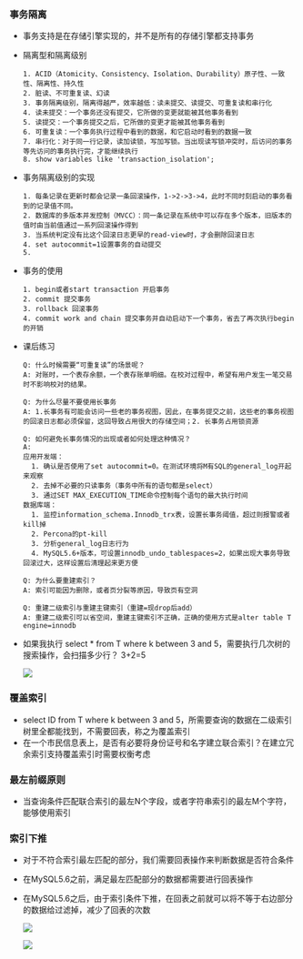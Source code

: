 ### 事务隔离

- 事务支持是在存储引擎实现的，并不是所有的存储引擎都支持事务

- 隔离型和隔离级别

  ```
  1. ACID（Atomicity、Consistency、Isolation、Durability）原子性、一致性、隔离性、持久性
  2. 脏读、不可重复读、幻读
  3. 事务隔离级别，隔离得越严，效率越低：读未提交、读提交、可重复读和串行化
  4. 读未提交：一个事务还没有提交，它所做的变更就能被其他事务看到
  5. 读提交：一个事务提交之后，它所做的变更才能被其他事务看到
  6. 可重复读：一个事务执行过程中看到的数据，和它启动时看到的数据一致
  7. 串行化：对于同一行记录，读加读锁，写加写锁。当出现读写锁冲突时，后访问的事务等先访问的事务执行完，才能继续执行
  8. show variables like 'transaction_isolation';
  ```

- 事务隔离级别的实现

  ```
  1. 每条记录在更新时都会记录一条回滚操作，1->2->3->4，此时不同时刻启动的事务看到的记录值不同。
  2. 数据库的多版本并发控制（MVCC）：同一条记录在系统中可以存在多个版本，旧版本的值时由当前值通过一系列回滚操作得到
  3. 当系统判定没有比这个回滚日志更早的read-view时，才会删除回滚日志
  4. set autocommit=1设置事务的自动提交
  5. 
  ```

- 事务的使用

  ```
  1. begin或者start transaction 开启事务
  2. commit	提交事务
  3. rollback 回滚事务
  4. commit work and chain 提交事务并自动启动下一个事务，省去了再次执行begin的开销
  ```

- 课后练习

  ```
  Q: 什么时候需要“可重复读”的场景呢？
  A: 对账时，一个表存余额，一个表存账单明细。在校对过程中，希望有用户发生一笔交易时不影响校对的结果。
  
  Q: 为什么尽量不要使用长事务
  A: 1.长事务有可能会访问一些老的事务视图，因此，在事务提交之前，这些老的事务视图的回滚日志都必须保留，这回导致占用很大的存储空间；2. 长事务占用锁资源
  
  Q: 如何避免长事务情况的出现或者如何处理这种情况？
  A: 
  应用开发端：
	1. 确认是否使用了set autocommit=0。在测试环境将M有SQL的general_log开起来观察
  	2. 去掉不必要的只读事务（事务中所有的语句都是select）
  	3. 通过SET MAX_EXECUTION_TIME命令控制每个语句的最大执行时间
  数据库端：
  	1. 监控information_schema.Innodb_trx表，设置长事务阈值，超过则报警或者kill掉
  	2. Percona的pt-kill
  	3. 分析general_log日志行为
  	4. MySQL5.6+版本，可设置innodb_undo_tablespaces=2，如果出现大事务导致回滚过大，这样设置后清理起来更方便
  
  Q: 为什么要重建索引？
  A: 索引可能因为删除，或者页分裂等原因，导致页有空洞
  
  Q: 重建二级索引与重建主键索引（重建=现drop后add）
  A: 重建二级索引可以省空间，重建主键索引不正确，正确的使用方式是alter table T engine=innodb
  ```
  

- 如果我执行 select * from T where k between 3 and 5，需要执行几次树的搜索操作，会扫描多少行？ 3+2=5

  ![](https://static001.geekbang.org/resource/image/dc/8d/dcda101051f28502bd5c4402b292e38d.png)

### 覆盖索引

- select ID from T where k between 3 and 5，所需要查询的数据在二级索引树里全都能找到，不需要回表，称之为覆盖索引
- 在一个市民信息表上，是否有必要将身份证号和名字建立联合索引？在建立冗余索引支持覆盖索引时需要权衡考虑

### 最左前缀原则

- 当查询条件匹配联合索引的最左N个字段，或者字符串索引的最左M个字符，能够使用索引

### 索引下推

- 对于不符合索引最左匹配的部分，我们需要回表操作来判断数据是否符合条件

- 在MySQL5.6之前，满足最左匹配部分的数据都需要进行回表操作

- 在MySQL5.6之后，由于索引条件下推，在回表之前就可以将不等于右边部分的数据给过滤掉，减少了回表的次数

  ![](https://static001.geekbang.org/resource/image/b3/ac/b32aa8b1f75611e0759e52f5915539ac.jpg)

  ![](https://static001.geekbang.org/resource/image/76/1b/76e385f3df5a694cc4238c7b65acfe1b.jpg)